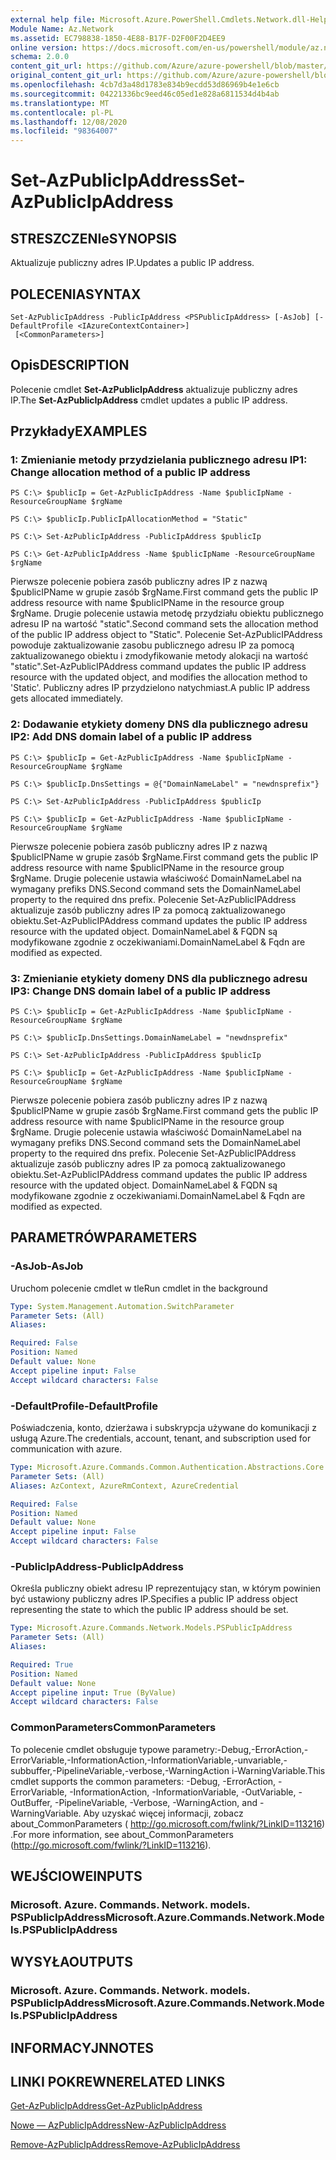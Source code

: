 ```yaml
---
external help file: Microsoft.Azure.PowerShell.Cmdlets.Network.dll-Help.xml
Module Name: Az.Network
ms.assetid: EC798838-1850-4E88-B17F-D2F00F2D4EE9
online version: https://docs.microsoft.com/en-us/powershell/module/az.network/set-azpublicipaddress
schema: 2.0.0
content_git_url: https://github.com/Azure/azure-powershell/blob/master/src/Network/Network/help/Set-AzPublicIpAddress.md
original_content_git_url: https://github.com/Azure/azure-powershell/blob/master/src/Network/Network/help/Set-AzPublicIpAddress.md
ms.openlocfilehash: 4cb7d3a48d1783e834b9ecdd53d86969b4e1e6cb
ms.sourcegitcommit: 04221336bc9eed46c05ed1e828a6811534d4b4ab
ms.translationtype: MT
ms.contentlocale: pl-PL
ms.lasthandoff: 12/08/2020
ms.locfileid: "98364007"
---
```

# <span data-ttu-id="d5152-101">Set-AzPublicIpAddress</span><span class="sxs-lookup"><span data-stu-id="d5152-101">Set-AzPublicIpAddress</span></span>

## <span data-ttu-id="d5152-102">STRESZCZENIe</span><span class="sxs-lookup"><span data-stu-id="d5152-102">SYNOPSIS</span></span>
<span data-ttu-id="d5152-103">Aktualizuje publiczny adres IP.</span><span class="sxs-lookup"><span data-stu-id="d5152-103">Updates a public IP address.</span></span>

## <span data-ttu-id="d5152-104">POLECENIA</span><span class="sxs-lookup"><span data-stu-id="d5152-104">SYNTAX</span></span>

```
Set-AzPublicIpAddress -PublicIpAddress <PSPublicIpAddress> [-AsJob] [-DefaultProfile <IAzureContextContainer>]
 [<CommonParameters>]
```

## <span data-ttu-id="d5152-105">Opis</span><span class="sxs-lookup"><span data-stu-id="d5152-105">DESCRIPTION</span></span>
<span data-ttu-id="d5152-106">Polecenie cmdlet **Set-AzPublicIpAddress** aktualizuje publiczny adres IP.</span><span class="sxs-lookup"><span data-stu-id="d5152-106">The **Set-AzPublicIpAddress** cmdlet updates a public IP address.</span></span>

## <span data-ttu-id="d5152-107">Przykłady</span><span class="sxs-lookup"><span data-stu-id="d5152-107">EXAMPLES</span></span>

### <span data-ttu-id="d5152-108">1: Zmienianie metody przydzielania publicznego adresu IP</span><span class="sxs-lookup"><span data-stu-id="d5152-108">1: Change allocation method of a public IP address</span></span>
```
PS C:\> $publicIp = Get-AzPublicIpAddress -Name $publicIpName -ResourceGroupName $rgName

PS C:\> $publicIp.PublicIpAllocationMethod = "Static"
    
PS C:\> Set-AzPublicIpAddress -PublicIpAddress $publicIp

PS C:\> Get-AzPublicIpAddress -Name $publicIpName -ResourceGroupName $rgName
```

 <span data-ttu-id="d5152-109">Pierwsze polecenie pobiera zasób publiczny adres IP z nazwą $publicIPName w grupie zasób $rgName.</span><span class="sxs-lookup"><span data-stu-id="d5152-109">First command gets the public IP address resource with name $publicIPName in the resource group $rgName.</span></span>
<span data-ttu-id="d5152-110">Drugie polecenie ustawia metodę przydziału obiektu publicznego adresu IP na wartość "static".</span><span class="sxs-lookup"><span data-stu-id="d5152-110">Second command sets the allocation method of the public IP address object to "Static".</span></span>
<span data-ttu-id="d5152-111">Polecenie Set-AzPublicIPAddress powoduje zaktualizowanie zasobu publicznego adresu IP za pomocą zaktualizowanego obiektu i zmodyfikowanie metody alokacji na wartość "static".</span><span class="sxs-lookup"><span data-stu-id="d5152-111">Set-AzPublicIPAddress command updates the public IP address resource with the updated object, and modifies the allocation method to 'Static'.</span></span> <span data-ttu-id="d5152-112">Publiczny adres IP przydzielono natychmiast.</span><span class="sxs-lookup"><span data-stu-id="d5152-112">A public IP address gets allocated immediately.</span></span>

### <span data-ttu-id="d5152-113">2: Dodawanie etykiety domeny DNS dla publicznego adresu IP</span><span class="sxs-lookup"><span data-stu-id="d5152-113">2: Add DNS domain label of a public IP address</span></span>
```
PS C:\> $publicIp = Get-AzPublicIpAddress -Name $publicIpName -ResourceGroupName $rgName

PS C:\> $publicIp.DnsSettings = @{"DomainNameLabel" = "newdnsprefix"}
    
PS C:\> Set-AzPublicIpAddress -PublicIpAddress $publicIp

PS C:\> $publicIp = Get-AzPublicIpAddress -Name $publicIpName -ResourceGroupName $rgName
```

<span data-ttu-id="d5152-114">Pierwsze polecenie pobiera zasób publiczny adres IP z nazwą $publicIPName w grupie zasób $rgName.</span><span class="sxs-lookup"><span data-stu-id="d5152-114">First command gets the public IP address resource with name $publicIPName in the resource group $rgName.</span></span>
<span data-ttu-id="d5152-115">Drugie polecenie ustawia właściwość DomainNameLabel na wymagany prefiks DNS.</span><span class="sxs-lookup"><span data-stu-id="d5152-115">Second command sets the DomainNameLabel property to the required dns prefix.</span></span>
<span data-ttu-id="d5152-116">Polecenie Set-AzPublicIPAddress aktualizuje zasób publiczny adres IP za pomocą zaktualizowanego obiektu.</span><span class="sxs-lookup"><span data-stu-id="d5152-116">Set-AzPublicIPAddress command updates the public IP address resource with the updated object.</span></span> <span data-ttu-id="d5152-117">DomainNameLabel & FQDN są modyfikowane zgodnie z oczekiwaniami.</span><span class="sxs-lookup"><span data-stu-id="d5152-117">DomainNameLabel & Fqdn are modified as expected.</span></span>
    
### <span data-ttu-id="d5152-118">3: Zmienianie etykiety domeny DNS dla publicznego adresu IP</span><span class="sxs-lookup"><span data-stu-id="d5152-118">3: Change DNS domain label of a public IP address</span></span>
```
PS C:\> $publicIp = Get-AzPublicIpAddress -Name $publicIpName -ResourceGroupName $rgName

PS C:\> $publicIp.DnsSettings.DomainNameLabel = "newdnsprefix"
    
PS C:\> Set-AzPublicIpAddress -PublicIpAddress $publicIp

PS C:\> $publicIp = Get-AzPublicIpAddress -Name $publicIpName -ResourceGroupName $rgName
```

<span data-ttu-id="d5152-119">Pierwsze polecenie pobiera zasób publiczny adres IP z nazwą $publicIPName w grupie zasób $rgName.</span><span class="sxs-lookup"><span data-stu-id="d5152-119">First command gets the public IP address resource with name $publicIPName in the resource group $rgName.</span></span>
<span data-ttu-id="d5152-120">Drugie polecenie ustawia właściwość DomainNameLabel na wymagany prefiks DNS.</span><span class="sxs-lookup"><span data-stu-id="d5152-120">Second command sets the DomainNameLabel property to the required dns prefix.</span></span>
<span data-ttu-id="d5152-121">Polecenie Set-AzPublicIPAddress aktualizuje zasób publiczny adres IP za pomocą zaktualizowanego obiektu.</span><span class="sxs-lookup"><span data-stu-id="d5152-121">Set-AzPublicIPAddress command updates the public IP address resource with the updated object.</span></span> <span data-ttu-id="d5152-122">DomainNameLabel & FQDN są modyfikowane zgodnie z oczekiwaniami.</span><span class="sxs-lookup"><span data-stu-id="d5152-122">DomainNameLabel & Fqdn are modified as expected.</span></span>

## <span data-ttu-id="d5152-123">PARAMETRÓW</span><span class="sxs-lookup"><span data-stu-id="d5152-123">PARAMETERS</span></span>

### <span data-ttu-id="d5152-124">-AsJob</span><span class="sxs-lookup"><span data-stu-id="d5152-124">-AsJob</span></span>
<span data-ttu-id="d5152-125">Uruchom polecenie cmdlet w tle</span><span class="sxs-lookup"><span data-stu-id="d5152-125">Run cmdlet in the background</span></span>

```yaml
Type: System.Management.Automation.SwitchParameter
Parameter Sets: (All)
Aliases:

Required: False
Position: Named
Default value: None
Accept pipeline input: False
Accept wildcard characters: False
```

### <span data-ttu-id="d5152-126">-DefaultProfile</span><span class="sxs-lookup"><span data-stu-id="d5152-126">-DefaultProfile</span></span>
<span data-ttu-id="d5152-127">Poświadczenia, konto, dzierżawa i subskrypcja używane do komunikacji z usługą Azure.</span><span class="sxs-lookup"><span data-stu-id="d5152-127">The credentials, account, tenant, and subscription used for communication with azure.</span></span>

```yaml
Type: Microsoft.Azure.Commands.Common.Authentication.Abstractions.Core.IAzureContextContainer
Parameter Sets: (All)
Aliases: AzContext, AzureRmContext, AzureCredential

Required: False
Position: Named
Default value: None
Accept pipeline input: False
Accept wildcard characters: False
```

### <span data-ttu-id="d5152-128">-PublicIpAddress</span><span class="sxs-lookup"><span data-stu-id="d5152-128">-PublicIpAddress</span></span>
<span data-ttu-id="d5152-129">Określa publiczny obiekt adresu IP reprezentujący stan, w którym powinien być ustawiony publiczny adres IP.</span><span class="sxs-lookup"><span data-stu-id="d5152-129">Specifies a public IP address object representing the state to which the public IP address should be set.</span></span>

```yaml
Type: Microsoft.Azure.Commands.Network.Models.PSPublicIpAddress
Parameter Sets: (All)
Aliases:

Required: True
Position: Named
Default value: None
Accept pipeline input: True (ByValue)
Accept wildcard characters: False
```

### <span data-ttu-id="d5152-130">CommonParameters</span><span class="sxs-lookup"><span data-stu-id="d5152-130">CommonParameters</span></span>
<span data-ttu-id="d5152-131">To polecenie cmdlet obsługuje typowe parametry:-Debug,-ErrorAction,-ErrorVariable,-InformationAction,-InformationVariable,-unvariable,-subbuffer,-PipelineVariable,-verbose,-WarningAction i-WarningVariable.</span><span class="sxs-lookup"><span data-stu-id="d5152-131">This cmdlet supports the common parameters: -Debug, -ErrorAction, -ErrorVariable, -InformationAction, -InformationVariable, -OutVariable, -OutBuffer, -PipelineVariable, -Verbose, -WarningAction, and -WarningVariable.</span></span> <span data-ttu-id="d5152-132">Aby uzyskać więcej informacji, zobacz about_CommonParameters ( http://go.microsoft.com/fwlink/?LinkID=113216) .</span><span class="sxs-lookup"><span data-stu-id="d5152-132">For more information, see about_CommonParameters (http://go.microsoft.com/fwlink/?LinkID=113216).</span></span>

## <span data-ttu-id="d5152-133">WEJŚCIOWE</span><span class="sxs-lookup"><span data-stu-id="d5152-133">INPUTS</span></span>

### <span data-ttu-id="d5152-134">Microsoft. Azure. Commands. Network. models. PSPublicIpAddress</span><span class="sxs-lookup"><span data-stu-id="d5152-134">Microsoft.Azure.Commands.Network.Models.PSPublicIpAddress</span></span>

## <span data-ttu-id="d5152-135">WYSYŁA</span><span class="sxs-lookup"><span data-stu-id="d5152-135">OUTPUTS</span></span>

### <span data-ttu-id="d5152-136">Microsoft. Azure. Commands. Network. models. PSPublicIpAddress</span><span class="sxs-lookup"><span data-stu-id="d5152-136">Microsoft.Azure.Commands.Network.Models.PSPublicIpAddress</span></span>

## <span data-ttu-id="d5152-137">INFORMACYJN</span><span class="sxs-lookup"><span data-stu-id="d5152-137">NOTES</span></span>

## <span data-ttu-id="d5152-138">LINKI POKREWNE</span><span class="sxs-lookup"><span data-stu-id="d5152-138">RELATED LINKS</span></span>

[<span data-ttu-id="d5152-139">Get-AzPublicIpAddress</span><span class="sxs-lookup"><span data-stu-id="d5152-139">Get-AzPublicIpAddress</span></span>](./Get-AzPublicIpAddress.md)

[<span data-ttu-id="d5152-140">Nowe — AzPublicIpAddress</span><span class="sxs-lookup"><span data-stu-id="d5152-140">New-AzPublicIpAddress</span></span>](./New-AzPublicIpAddress.md)

[<span data-ttu-id="d5152-141">Remove-AzPublicIpAddress</span><span class="sxs-lookup"><span data-stu-id="d5152-141">Remove-AzPublicIpAddress</span></span>](./Remove-AzPublicIpAddress.md)


